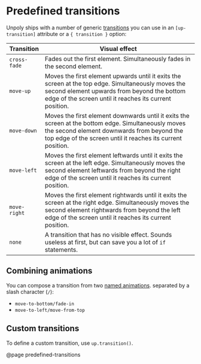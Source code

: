 Predefined transitions
======================

Unpoly ships with a number of generic [transitions](/up.motion#transitions)
you can use in an `[up-transition]` attribute or a `{ transition }` option:


| Transition   | Visual effect  |
|--------------|----------------|
| `cross-fade` | Fades out the first element. Simultaneously fades in the second element. |
| `move-up`    | Moves the first element upwards until it exits the screen at the top edge. Simultaneously moves the second element upwards from beyond the bottom edge of the screen until it reaches its current position. |
| `move-down`  | Moves the first element downwards until it exits the screen at the bottom edge. Simultaneously moves the second element downwards from beyond the top edge of the screen until it reaches its current position. |
| `move-left`  | Moves the first element leftwards until it exits the screen at the left edge. Simultaneously moves the second element leftwards from beyond the right  edge of the screen until it reaches its current position. |
| `move-right` | Moves the first element rightwards until it exits the screen at the right edge. Simultaneously moves the second element rightwards from beyond the left edge of the screen until it reaches its current position. |
| `none`       | A transition that has no visible effect. Sounds useless at first, but can save you a lot of `if` statements. |


## Combining animations

You can compose a transition from two [named animations](/predefined-animations).
separated by a slash character (`/`):

- `move-to-bottom/fade-in`
- `move-to-left/move-from-top`


## Custom transitions

To define a custom transition, use `up.transition()`.


@page predefined-transitions
